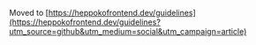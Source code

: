 Moved to [https://heppokofrontend.dev/guidelines](https://heppokofrontend.dev/guidelines?utm_source=github&utm_medium=social&utm_campaign=article)

